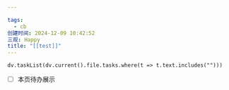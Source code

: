 ```yaml
---

tags:
  - cb
创建时间: 2024-12-09 10:42:52
三观: Happy
title: "[[test]]"
---
```



```dataviewjs
dv.taskList(dv.current().file.tasks.where(t => t.text.includes("")))
```



- [ ] 本页待办展示